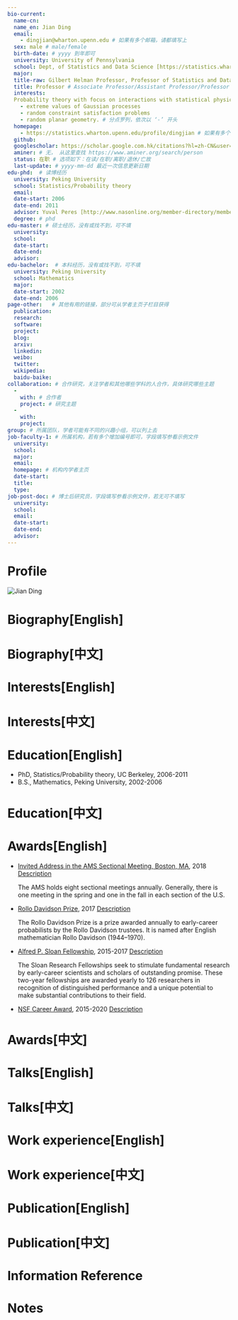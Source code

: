 ```yaml
---
bio-current:
  name-cn: 
  name_en: Jian Ding
  email: 
    - dingjian@wharton.upenn.edu # 如果有多个邮箱，请都填写上
  sex: male # male/female
  birth-date: # yyyy 到年即可
  university: University of Pennsylvania 
  school: Dept, of Statistics and Data Science [https://statistics.wharton.upenn.edu/] # 格式：学院名称[学院官网链接]
  major: 
  title-raw: Gilbert Helman Professor, Professor of Statistics and Data Science, Professor of Mathematics, Statistics PhD Coordinator for Enrolled Students# 主页原始字符串
  title: Professor # Associate Professor/Assistant Professor/Professor
  interests: 
  Probability theory with focus on interactions with statistical physics and theory of computer science. 
    - extreme values of Gaussian processes
    - random constraint satisfaction problems
    - random planar geometry. # 分点罗列，依次以 ‘-’ 开头
  homepage: 
    - https://statistics.wharton.upenn.edu/profile/dingjian # 如果有多个主页，请都填写上
  github: 
  googlescholar: https://scholar.google.com.hk/citations?hl=zh-CN&user=GMZYUyQAAAAJ
  aminer: # 无， 从这里查找 https://www.aminer.org/search/person
  status: 在职 # 选项如下：在读/在职/离职/退休/亡故
  last-update: # yyyy-mm-dd 最近一次信息更新日期
edu-phd:  # 读博经历
  university: Peking University
  school: Statistics/Probability theory
  email: 
  date-start: 2006
  date-end: 2011
  advisor: Yuval Peres [http://www.nasonline.org/member-directory/members/20022807.html] # 格式：导师名 [邮箱/网址]
  degree: # phd
edu-master: # 硕士经历，没有或找不到，可不填
  university: 
  school: 
  date-start: 
  date-end: 
  advisor:
edu-bachelor:  # 本科经历，没有或找不到，可不填
  university: Peking University
  school: Mathematics
  major: 
  date-start: 2002
  date-end: 2006
page-other:   # 其他有用的链接，部分可从学者主页子栏目获得
  publication: 
  research: 
  software: 
  project: 
  blog: 
  arxiv: 
  linkedin: 
  weibo:
  twitter:
  wikipedia:
  baidu-baike:
collaboration: # 合作研究，关注学者和其他哪些学科的人合作，具体研究哪些主题
  - 
    with: # 合作者
    project: # 研究主题
  - 
    with: 
    project: 
group: # 所属团队，学者可能有不同的兴趣小组，可以列上去
job-faculty-1: # 所属机构，若有多个增加编号即可，字段填写参看示例文件
  university: 
  school: 
  major: 
  email: 
  homepage: # 机构内学者主页
  date-start: 
  title: 
  type: 
job-post-doc: # 博士后研究员，字段填写参看示例文件，若无可不填写
  university: 
  school: 
  email: 
  date-start: 
  date-end: 
  advisor: 
---
```


# Profile

![Jian Ding](https://faculty.wharton.upenn.edu/wp-content/uploads/2017/06/Jian_Crop.jpg)

# Biography[English]

# Biography[中文]

# Interests[English]

# Interests[中文]

# Education[English]
  - PhD, Statistics/Probability theory, UC Berkeley, 2006-2011  
  - B.S., Mathematics, Peking University, 2002-2006
# Education[中文]

# Awards[English]
- [Invited Address in the AMS Sectional Meeting, Boston, MA](http://www.ams.org/meetings/sectional/2252_invited.html), 2018 [Description](https://statistics.wharton.upenn.edu/profile/dingjian/#)
    
    The AMS holds eight sectional meetings annually. Generally, there is one meeting in the spring and one in the fall in each section of the U.S.
    
- [Rollo Davidson Prize](http://www.statslab.cam.ac.uk/Rollo/), 2017 [Description](https://statistics.wharton.upenn.edu/profile/dingjian/#)
    
    The Rollo Davidson Prize is a prize awarded annually to early-career probabilists by the Rollo Davidson trustees. It is named after English mathematician Rollo Davidson (1944–1970).
    
- [Alfred P. Sloan Fellowship](https://sloan.org/fellowships), 2015-2017 [Description](https://statistics.wharton.upenn.edu/profile/dingjian/#)
    
    The Sloan Research Fellowships seek to stimulate fundamental research by early-career scientists and scholars of outstanding promise. These two-year fellowships are awarded yearly to 126 researchers in recognition of distinguished performance and a unique potential to make substantial contributions to their field.
    
- [NSF Career Award](https://www.nsf.gov/funding/pgm_summ.jsp?pims_id=503214), 2015-2020 [Description](https://statistics.wharton.upenn.edu/profile/dingjian/#)
# Awards[中文]

# Talks[English]

# Talks[中文]

# Work experience[English]

# Work experience[中文]

# Publication[English]

# Publication[中文]

# Information Reference

# Notes